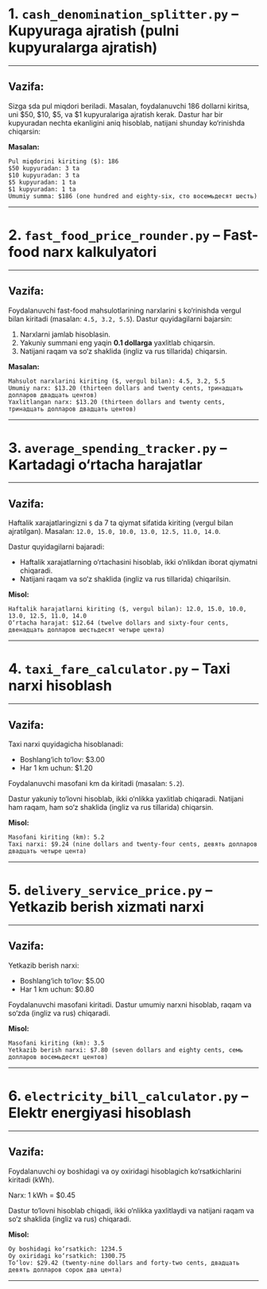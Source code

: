 # 1. `cash_denomination_splitter.py` – Kupyuraga ajratish (pulni kupyuralarga ajratish)

---

## Vazifa:

Sizga `$`da pul miqdori beriladi. Masalan, foydalanuvchi 186 dollarni kiritsa, uni \$50, \$10, \$5, va \$1 kupyuralariga ajratish kerak. Dastur har bir kupyuradan nechta ekanligini aniq hisoblab, natijani shunday ko‘rinishda chiqarsin:

**Masalan:**

```
Pul miqdorini kiriting ($): 186
$50 kupyuradan: 3 ta
$10 kupyuradan: 3 ta
$5 kupyuradan: 1 ta
$1 kupyuradan: 1 ta
Umumiy summa: $186 (one hundred and eighty-six, сто восемьдесят шесть)
```

---

# 2. `fast_food_price_rounder.py` – Fast-food narx kalkulyatori

---

## Vazifa:

Foydalanuvchi fast-food mahsulotlarining narxlarini `$` ko‘rinishda vergul bilan kiritadi (masalan: `4.5, 3.2, 5.5`).
Dastur quyidagilarni bajarsin:

1. Narxlarni jamlab hisoblasin.
2. Yakuniy summani eng yaqin **0.1 dollarga** yaxlitlab chiqarsin.
3. Natijani raqam va so‘z shaklida (ingliz va rus tillarida) chiqarsin.

**Masalan:**

```
Mahsulot narxlarini kiriting ($, vergul bilan): 4.5, 3.2, 5.5
Umumiy narx: $13.20 (thirteen dollars and twenty cents, тринадцать долларов двадцать центов)
Yaxlitlangan narx: $13.20 (thirteen dollars and twenty cents, тринадцать долларов двадцать центов)
```

---

# 3. `average_spending_tracker.py` – Kartadagi o‘rtacha harajatlar

---

## Vazifa:

Haftalik xarajatlaringizni `$` da 7 ta qiymat sifatida kiriting (vergul bilan ajratilgan). Masalan: `12.0, 15.0, 10.0, 13.0, 12.5, 11.0, 14.0`.

Dastur quyidagilarni bajaradi:

* Haftalik xarajatlarning o‘rtachasini hisoblab, ikki o‘nlikdan iborat qiymatni chiqaradi.
* Natijani raqam va so‘z shaklida (ingliz va rus tillarida) chiqarilsin.

**Misol:**

```
Haftalik harajatlarni kiriting ($, vergul bilan): 12.0, 15.0, 10.0, 13.0, 12.5, 11.0, 14.0
O‘rtacha harajat: $12.64 (twelve dollars and sixty-four cents, двенадцать долларов шестьдесят четыре цента)
```

---

# 4. `taxi_fare_calculator.py` – Taxi narxi hisoblash

---

## Vazifa:

Taxi narxi quyidagicha hisoblanadi:

* Boshlang‘ich to‘lov: \$3.00
* Har 1 km uchun: \$1.20

Foydalanuvchi masofani km da kiritadi (masalan: `5.2`).

Dastur yakuniy to‘lovni hisoblab, ikki o‘nlikka yaxlitlab chiqaradi. Natijani ham raqam, ham so‘z shaklida (ingliz va rus tillarida) chiqarsin.

**Misol:**

```
Masofani kiriting (km): 5.2
Taxi narxi: $9.24 (nine dollars and twenty-four cents, девять долларов двадцать четыре цента)
```

---

# 5. `delivery_service_price.py` – Yetkazib berish xizmati narxi

---

## Vazifa:

Yetkazib berish narxi:

* Boshlang‘ich to‘lov: \$5.00
* Har 1 km uchun: \$0.80

Foydalanuvchi masofani kiritadi. Dastur umumiy narxni hisoblab, raqam va so‘zda (ingliz va rus) chiqaradi.

**Misol:**

```
Masofani kiriting (km): 3.5
Yetkazib berish narxi: $7.80 (seven dollars and eighty cents, семь долларов восемьдесят центов)
```

---

# 6. `electricity_bill_calculator.py` – Elektr energiyasi hisoblash

---

## Vazifa:

Foydalanuvchi oy boshidagi va oy oxiridagi hisoblagich ko‘rsatkichlarini kiritadi (kWh).

Narx: 1 kWh = \$0.45

Dastur to‘lovni hisoblab chiqadi, ikki o‘nlikka yaxlitlaydi va natijani raqam va so‘z shaklida (ingliz va rus) chiqaradi.

**Misol:**

```
Oy boshidagi ko‘rsatkich: 1234.5
Oy oxiridagi ko‘rsatkich: 1300.75
To‘lov: $29.42 (twenty-nine dollars and forty-two cents, двадцать девять долларов сорок два цента)
```

---

